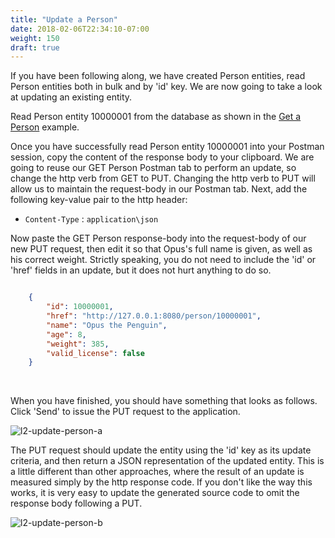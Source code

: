 ```yaml
---
title: "Update a Person"
date: 2018-02-06T22:34:10-07:00
weight: 150
draft: true
---
```


If you have been following along, we have created Person entities, read Person entities both in bulk and by 'id' key.  We are now going to take a look at updating an existing entity.  

Read Person entity 10000001 from the database as shown in the [Get a Person](../l2-content-e) example.

Once you have successfully read Person entity 10000001 into your Postman session, copy the content of the response body to your clipboard.  We are going to reuse our GET Person Postman tab to perform an update, so change the http verb from GET to PUT.  Changing the http verb to PUT will allow us to maintain the request-body in our Postman tab.  Next, add the following key-value pair to the http header:

* `Content-Type`   : `application\json`

Now paste the GET Person response-body into the request-body of our new PUT request, then edit it so that Opus's full name is given, as well as his correct weight.  Strictly speaking, you do not need to include the 'id' or 'href' fields in an update, but it does not hurt anything to do so.

```json

    {
        "id": 10000001,
        "href": "http://127.0.0.1:8080/person/10000001",
        "name": "Opus the Penguin",
        "age": 8,
        "weight": 385,
        "valid_license": false
    }

```
<br/>

When you have finished, you should have something that looks as follows.  Click 'Send' to issue the PUT request to the application.

![l2-update-person-a](../images/l2-update-person-a.jpg)
<br/>

The PUT request should update the entity using the 'id' key as its update criteria, and then return a JSON representation of the updated entity.  This is a little different than other approaches, where the result of an update is measured simply by the http response code.  If you don't like the way this works, it is very easy to update the generated source code to omit the response body following a PUT.

![l2-update-person-b](../images/l2-update-person-b.jpg)


